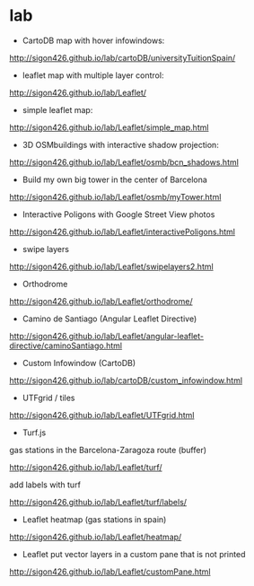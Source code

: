 lab
===

* CartoDB map with hover infowindows:

http://sigon426.github.io/lab/cartoDB/universityTuitionSpain/

* leaflet map with multiple layer control:

http://sigon426.github.io/lab/Leaflet/

* simple leaflet map:

http://sigon426.github.io/lab/Leaflet/simple_map.html

* 3D OSMbuildings with interactive shadow projection:

http://sigon426.github.io/lab/Leaflet/osmb/bcn_shadows.html

* Build my own big tower in the center of Barcelona

http://sigon426.github.io/lab/Leaflet/osmb/myTower.html

* Interactive Poligons with Google Street View photos

http://sigon426.github.io/lab/Leaflet/interactivePoligons.html

* swipe layers 

http://sigon426.github.io/lab/Leaflet/swipelayers2.html

* Orthodrome 

http://sigon426.github.io/lab/Leaflet/orthodrome/

* Camino de Santiago (Angular Leaflet Directive)

http://sigon426.github.io/lab/Leaflet/angular-leaflet-directive/caminoSantiago.html

* Custom Infowindow (CartoDB)

http://sigon426.github.io/lab/cartoDB/custom_infowindow.html

* UTFgrid / tiles

http://sigon426.github.io/lab/Leaflet/UTFgrid.html

* Turf.js

gas stations in the Barcelona-Zaragoza route (buffer)

http://sigon426.github.io/lab/Leaflet/turf/

add labels with turf

http://sigon426.github.io/lab/Leaflet/turf/labels/

* Leaflet heatmap (gas stations in spain)

http://sigon426.github.io/lab/Leaflet/heatmap/

* Leaflet put vector layers in a custom pane that is not printed

http://sigon426.github.io/lab/Leaflet/customPane.html

